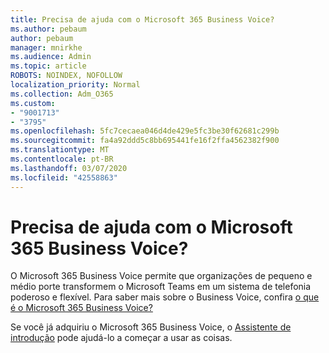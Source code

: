 ```yaml
---
title: Precisa de ajuda com o Microsoft 365 Business Voice?
ms.author: pebaum
author: pebaum
manager: mnirkhe
ms.audience: Admin
ms.topic: article
ROBOTS: NOINDEX, NOFOLLOW
localization_priority: Normal
ms.collection: Adm_O365
ms.custom:
- "9001713"
- "3795"
ms.openlocfilehash: 5fc7cecaea046d4de429e5fc3be30f62681c299b
ms.sourcegitcommit: fa4a92ddd5c8bb695441fe16f2ffa4562382f900
ms.translationtype: MT
ms.contentlocale: pt-BR
ms.lasthandoff: 03/07/2020
ms.locfileid: "42558863"
---
```

# <a name="need-help-with-microsoft-365-business-voice"></a>Precisa de ajuda com o Microsoft 365 Business Voice?

O Microsoft 365 Business Voice permite que organizações de pequeno e médio porte transformem o Microsoft Teams em um sistema de telefonia poderoso e flexível. Para saber mais sobre o Business Voice, confira [o que é o Microsoft 365 Business Voice?](https://docs.microsoft.com/microsoftteams/business-voice/whats-business-voice)

Se você já adquiriu o Microsoft 365 Business Voice, o [Assistente de introdução](https://docs.microsoft.com/en-us/microsoftteams/business-voice/use-getting-started-wizard) pode ajudá-lo a começar a usar as coisas. 
